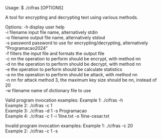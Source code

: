 Usage: $ ./cifras [OPTIONS]

A tool for encrypting and decrypting text using various methods.

Options:
-h display user help  
-i filename input file name, alternatively stdin  
-o filename output file name, alternatively stdout  
-s password password to use for encrypting/decrypting, alternatively "Programacao2024"  
-f filters the input file and formats the output file  
-c nn the operation to perform should be encrypt, with method nn  
-d nn the operation to perform should be decrypt, with method nn  
-e the operation to perform should be calculate statistics  
-a nn the operation to perform should be attack, with method nn  
-n nn for attack method 3, the maximum key size should be nn, instead of 20  
-w filename name of dictionary file to use  

Valid program invocation examples:
Example 1: ./cifras -h  
Example 2: ./cifras -c 1  
Example 3: ./cifras -d 1 -s Programacao  
Example 4: ./cifras -c 1 -i 1line.txt -o 1line-cesar.txt  


Invalid program invocation examples:
Example 1: ./cifras -c 20  
Example 2: ./cifras -c 1 -s  

